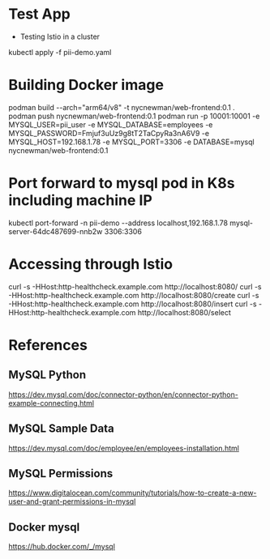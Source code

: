 # Test App
- Testing Istio in a cluster

kubectl apply -f pii-demo.yaml

# Building Docker image
podman build --arch="arm64/v8" -t nycnewman/web-frontend:0.1 .
podman push nycnewman/web-frontend:0.1
podman run -p 10001:10001 -e MYSQL_USER=pii_user -e MYSQL_DATABASE=employees -e MYSQL_PASSWORD=Fmjuf3uUz9g8tT2TaCpyRa3nA6V9 -e MYSQL_HOST=192.168.1.78 -e MYSQL_PORT=3306 -e DATABASE=mysql nycnewman/web-frontend:0.1

# Port forward to mysql pod in K8s including machine IP
kubectl port-forward -n pii-demo --address localhost,192.168.1.78 mysql-server-64dc487699-nnb2w 3306:3306

# Accessing through Istio
curl -s -HHost:http-healthcheck.example.com http://localhost:8080/
curl -s -HHost:http-healthcheck.example.com http://localhost:8080/create
curl -s -HHost:http-healthcheck.example.com http://localhost:8080/insert
curl -s -HHost:http-healthcheck.example.com http://localhost:8080/select


# References

## MySQL Python
https://dev.mysql.com/doc/connector-python/en/connector-python-example-connecting.html

## MySQL Sample Data
https://dev.mysql.com/doc/employee/en/employees-installation.html

## MySQL Permissions
https://www.digitalocean.com/community/tutorials/how-to-create-a-new-user-and-grant-permissions-in-mysql

## Docker mysql 
https://hub.docker.com/_/mysql

